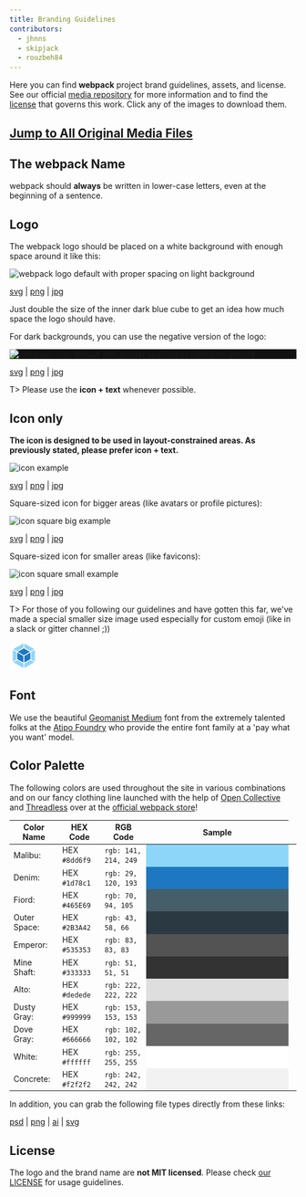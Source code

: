 ```yaml
---
title: Branding Guidelines
contributors:
  - jhnns
  - skipjack
  - rouzbeh84
---
```


Here you can find **webpack** project brand guidelines, assets, and license. See our official [media repository](https://github.com/webpack/media) for more information and to find the [license](https://github.com/webpack/media/blob/master/LICENSE) that governs this work. Click any of the images to download them.


## [Jump to All Original Media Files](https://github.com/webpack/media)


## The webpack Name

webpack should **always** be written in lower-case letters, even at the beginning of a sentence.


## Logo

The webpack logo should be placed on a white background with enough space around it like this:

<img src="https://github.com/webpack/media/blob/master/logo/logo-on-white-bg.png?raw=true" alt="webpack logo default with proper spacing on light background" />

[svg](https://github.com/webpack/media/blob/master/logo/logo-on-white-bg.svg) | [png](https://github.com/webpack/media/blob/master/logo/logo-on-white-bg.png) | [jpg](https://github.com/webpack/media/blob/master/logo/logo-on-white-bg.jpg)

Just double the size of the inner dark blue cube to get an idea how much space the logo should have.

For dark backgrounds, you can use the negative version of the logo:

<div style="display: block; background: #111;">
  <img src="https://github.com/webpack/media/blob/master/logo/logo-on-dark-bg.png?raw=true" alt="webpack logo default with proper spacing on light background" />
</div>

[svg](https://github.com/webpack/media/blob/master/logo/logo-on-dark-bg.svg) | [png](https://github.com/webpack/media/blob/master/logo/logo-on-dark-bg.png) | [jpg](https://github.com/webpack/media/blob/master/logo/logo-on-dark-bg.jpg)

T> Please use the **icon + text** whenever possible.


## Icon only

**The icon is designed to be used in layout-constrained areas. As previously stated, please prefer icon + text.**

<img src="https://github.com/webpack/media/blob/master/logo/icon.png?raw=true" width="250" alt="icon example">

[svg](https://github.com/webpack/media/blob/master/logo/icon.svg) | [png](https://github.com/webpack/media/blob/master/logo/icon.png) | [jpg](https://github.com/webpack/media/blob/master/logo/icon.jpg)

Square-sized icon for bigger areas (like avatars or profile pictures):

<img src="https://github.com/webpack/media/blob/master/logo/icon-square-big.png?raw=true" width="250" alt="icon square big example">

[svg](https://github.com/webpack/media/blob/master/logo/icon-square-big.svg) | [png](https://github.com/webpack/media/blob/master/logo/icon-square-big.png) | [jpg](https://github.com/webpack/media/blob/master/logo/icon-square-big.jpg)

Square-sized icon for smaller areas (like favicons):

<img src="https://github.com/webpack/media/blob/master/logo/icon-square-small.png?raw=true" width="50" alt="icon square small example">

[svg](https://github.com/webpack/media/blob/master/logo/icon-square-small.svg) | [png](https://github.com/webpack/media/blob/master/logo/icon-square-small.png) | [jpg](https://github.com/webpack/media/blob/master/logo/icon-square-small.jpg)

T> For those of you following our guidelines and have gotten this far, we've made a special smaller size image used especially for custom emoji (like in a slack or gitter channel ;))

<img src="/assets/icon-square-small-slack.png" width="50" alt="icon square small example">


## Font

We use the beautiful [Geomanist Medium](http://geomanist.com/) font from the extremely talented folks at the [Atipo Foundry](http://atipofoundry.com/) who provide the entire font family at a 'pay what you want' model.


## Color Palette

The following colors are used throughout the site in various combinations and on our fancy clothing line launched with the help of [Open Collective](http://opencollective.com) and [Threadless](https://medium.com/u/840563ee2a56) over at the [official webpack store](https://webpack.threadless.com/collections/the-final-release-collection/)!

| Color Name | HEX Code | RGB Code | Sample |
|--- |--- |--- |---
| Malibu: | HEX `#8dd6f9` | `rgb: 141, 214, 249` <td style="background-color: #8dd6f9; height: 25px; width: 250px; margin: 0; padding: 0;"></td>
| Denim: | HEX `#1d78c1` | `rgb: 29, 120, 193` <td style="background-color: #1d78c1; height: 25px; width: 250px; margin: 0; padding: 0;"></td>
| Fiord: | HEX `#465E69` | `rgb: 70, 94, 105` <td style="background-color: #465E69; height: 25px; width: 250px; margin: 0; padding: 0;"></td>
| Outer Space: | HEX `#2B3A42` | `rgb: 43, 58, 66` <td style="background-color: #2B3A42; height: 25px; width: 250px; margin: 0; padding: 0;"></td>
| Emperor: | HEX `#535353` | `rgb: 83, 83, 83` <td style="background-color: #535353; height: 25px; width: 250px; margin: 0; padding: 0;"></td>
| Mine Shaft: | HEX `#333333` | `rgb: 51, 51, 51` <td style="background-color: #333333; height: 25px; width: 250px; margin: 0; padding: 0;"></td>
| Alto: | HEX `#dedede` | `rgb: 222, 222, 222` <td style="background-color: #dedede; height: 25px; width: 250px; margin: 0; padding: 0;"></td>
| Dusty Gray: | HEX `#999999` | `rgb: 153, 153, 153` <td style="background-color: #999999; height: 25px; width: 250px; margin: 0; padding: 0;"></td>
| Dove Gray: | HEX `#666666` | `rgb: 102, 102, 102` <td style="background-color: #666666; height: 25px; width: 250px; margin: 0; padding: 0;"></td>
| White: | HEX `#ffffff` | `rgb: 255, 255, 255` <td style="background-color: #ffffff; height: 25px; width: 250px; margin: 0; padding: 0;"></td>
| Concrete: | HEX `#f2f2f2` | `rgb: 242, 242, 242` <td style="background-color: #f2f2f2; height: 25px; width: 250px; margin: 0; padding: 0;"></td>

In addition, you can grab the following file types directly from these links:

[psd](https://raw.githubusercontent.com/webpack/media/master/design/webpack-palette.psd) | [png](https://raw.githubusercontent.com/webpack/media/master/design/webpack-palette.png)
 | [ai](https://raw.githubusercontent.com/webpack/media/master/design/webpack-palette.ai) | [svg](https://raw.githubusercontent.com/webpack/media/master/design/webpack-palette.svg)


## License

The logo and the brand name are **not MIT licensed**. Please check [our LICENSE](https://github.com/webpack/media/blob/master/LICENSE) for usage guidelines.
